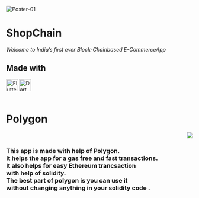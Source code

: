 ![Poster-01](https://user-images.githubusercontent.com/76547134/126904693-6413b4bf-09de-42d4-86c5-3678f9afad8b.jpg)

# ShopChain
*Welcome to India’s first ever Block-Chainbased E-CommerceApp*

## Made with 

<img alt="Flutter" align="left" height="32" width="32" src="https://img.icons8.com/color/50/000000/flutter.png"/> 
<img alt="Dart" align="left" height="32" width="32" src="https://img.icons8.com/color/48/000000/dart.png"/><br/><br/><br/>

# Polygon
<img align="right" src="https://user-images.githubusercontent.com/76547134/126905189-7ccb48ff-51ba-4e1b-a274-748c21548643.gif"><br/>
### This app is made with help of Polygon. <br/> It helps the app for a gas free and fast transactions.<br/>It also helps for easy Ethereum trancsaction <br/>with help of solidity.<br/>The best part of polygon is you can use it <br/>without changing anything in your solidity code . 
